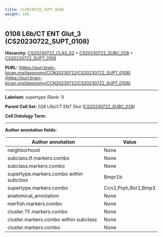 ```yaml
---
title: CS20230722_SUPT_0108
weight: 108
---
```

## 0108 L6b/CT ENT Glut_3 (CS20230722_SUPT_0108)
<b>Hierarchy: </b>
[CS20230722_CLAS_02](../CS20230722_CLAS_02) >
[CS20230722_SUBC_028](../CS20230722_SUBC_028) >
[CS20230722_SUPT_0108](../CS20230722_SUPT_0108)

**PURL:** [https://purl.brain-bican.org/taxonomy/CCN20230722/CS20230722_SUPT_0108](https://purl.brain-bican.org/taxonomy/CCN20230722/CS20230722_SUPT_0108)

---


**Labelset:** supertype (Rank: 1)

**Parent Cell Set:** 028 L6b/CT ENT Glut ([CS20230722_SUBC_028](../CS20230722_SUBC_028))



**Cell Ontology Term:** 

[MARKER GENES.]: #


---

[TRANSFERRED ANNOTATIONS.]: #


[AUTHOR ANNOTATION FIELDS.]: #


**Author annotation fields:**

| Author annotation | Value |
|-------------------|-------|
|neighborhood|None|
|subclass.tf.markers.combo|None|
|subclass.markers.combo|None|
|supertype.markers.combo _within subclass_|Bmpr1b|
|supertype.markers.combo|Ccn2,Prph,Ror2,Bmp3|
|anatomical_annotation|None|
|merfish.markers.combo|None|
|cluster.TF.markers.combo|None|
|cluster.markers.combo _within subclass_|None|
|cluster.markers.combo|None|
